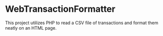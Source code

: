 # WebTransactionFormatter
This project utilizes PHP to read a CSV file of transactions and format them neatly on an HTML page.

